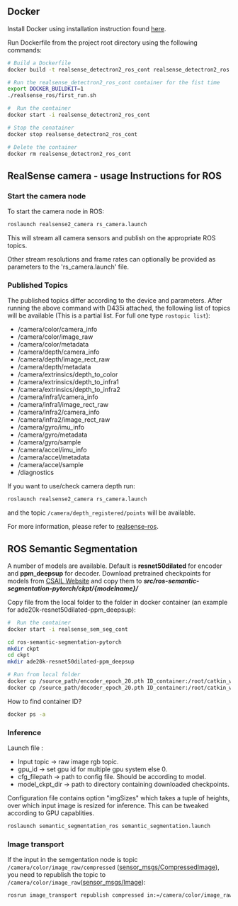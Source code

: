 ## Docker
Install Docker using installation instruction found [here](https://docs.docker.com/engine/install/ubuntu/).

Run Dockerfile from the project root directory using the following commands:
```bash
# Build a Dockerfile
docker build -t realsense_detectron2_ros_cont realsense_detectron2_ros 

# Run the realsense_detectron2_ros_cont container for the fist time
export DOCKER_BUILDKIT=1
./realsense_ros/first_run.sh

#  Run the container 
docker start -i realsense_detectron2_ros_cont

# Stop the conatainer
docker stop realsense_detectron2_ros_cont

# Delete the container
docker rm realsense_detectron2_ros_cont
```

## RealSense camera - usage Instructions for ROS

### Start the camera node
To start the camera node in ROS:

```bash
roslaunch realsense2_camera rs_camera.launch
```

This will stream all camera sensors and publish on the appropriate ROS topics.

Other stream resolutions and frame rates can optionally be provided as parameters to the 'rs_camera.launch' file.

### Published Topics
The published topics differ according to the device and parameters.
After running the above command with D435i attached, the following list of topics will be available (This is a partial list. For full one type `rostopic list`):
- /camera/color/camera_info
- /camera/color/image_raw
- /camera/color/metadata
- /camera/depth/camera_info
- /camera/depth/image_rect_raw
- /camera/depth/metadata
- /camera/extrinsics/depth_to_color
- /camera/extrinsics/depth_to_infra1
- /camera/extrinsics/depth_to_infra2
- /camera/infra1/camera_info
- /camera/infra1/image_rect_raw
- /camera/infra2/camera_info
- /camera/infra2/image_rect_raw
- /camera/gyro/imu_info
- /camera/gyro/metadata
- /camera/gyro/sample
- /camera/accel/imu_info
- /camera/accel/metadata
- /camera/accel/sample
- /diagnostics

If you want to use/check camera depth run:

```bash
roslaunch realsense2_camera rs_camera.launch
```
and the topic `/camera/depth_registered/points` will be available.

For more information, please refer to [realsense-ros](https://github.com/IntelRealSense/realsense-ros).

## ROS Semantic Segmentation

A number of models are available. Default is **resnet50dilated** for encoder and **ppm_deepsup** for decoder.
Download pretrained checkpoints for models from [CSAIL Website](http://sceneparsing.csail.mit.edu/model/pytorch) and copy them to ***src/ros-semantic-segmentation-pytorch/ckpt/{modelname}/***

Copy file from the local folder to the folder in docker container (an example for ade20k-resnet50dilated-ppm_deepsup):

```bash
#  Run the container 
docker start -i realsense_sem_seg_cont

cd ros-semantic-segmentation-pytorch
mkdir ckpt
cd ckpt
mkdir ade20k-resnet50dilated-ppm_deepsup

# Run from local folder
docker cp /source_path/encoder_epoch_20.pth ID_container:/root/catkin_ws/src/ros-semantic-segmentation-pytorch/ckpt/ade20k-resnet50dilated-ppm_deepsup 
docker cp /source_path/decoder_epoch_20.pth ID_container:/root/catkin_ws/src/ros-semantic-segmentation-pytorch/ckpt/ade20k-resnet50dilated-ppm_deepsup 
```
How to find container ID?

```bash
docker ps -a
```
### Inference

Launch file :
- Input topic -> raw image rgb topic.
- gpu_id -> set gpu id for multiple gpu system else 0.
- cfg_filepath -> path to config file. Should be according to model.
- model_ckpt_dir -> path to directory containing downloaded checkpoints.

Configuration file contains option "imgSizes" which takes a tuple of heights, over which input image is resized for inference. This can be tweaked according to GPU capablities.

```bash
roslaunch semantic_segmentation_ros semantic_segmentation.launch
```

### Image transport

If the input in the semgentation node is topic `/camera/color/image_raw/compressed` ([sensor_msgs/CompressedImage](http://docs.ros.org/en/noetic/api/sensor_msgs/html/msg/CompressedImage.html)), you need to republish the topic to `/camera/color/image_raw`([sensor_msgs/Image](http://docs.ros.org/en/noetic/api/sensor_msgs/html/msg/Image.html)):

```bash
rosrun image_transport republish compressed in:=/camera/color/image_raw raw out:=/camera/color/image_raw
```
